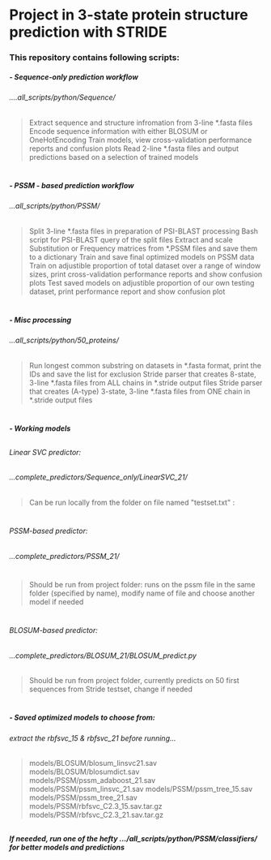 # Project in 3-state protein structure prediction with STRIDE

### This repository contains following scripts:

##### - Sequence-only prediction workflow
###### ....all_scripts/python/Sequence/
##

 > Extract sequence and structure infromation from 3-line  *.fasta files 
 > Encode sequence information with either BLOSUM or OneHotEncoding
 > Train models, view cross-validation performance reports and confusion plots
 > Read 2-line *.fasta files and output predictions based on a selection of trained models
#
#
#



##### - PSSM - based prediction workflow
######    ...all_scripts/python/PSSM/
##
> Split 3-line  *.fasta files in preparation of PSI-BLAST processing
> Bash script for PSI-BLAST query of the split files
> Extract and scale Substitution or Frequency matrices from *.PSSM files and save them to a dictionary
> Train and save final optimized models on PSSM data
> Train on adjustible proportion of total dataset over a range of window sizes, print cross-validation performance reports and show confusion plots
> Test saved models on adjustible proportion of our own testing dataset, print performance report and show confusion plot
#
#
#
##### - Misc processing
###### ...all_scripts/python/50_proteins/
##
> Run longest common substring on datasets in *.fasta format, print the IDs and save the list for exclusion
> Stride parser that creates 8-state, 3-line  *.fasta files from ALL chains in *.stride output files
> Stride parser that creates (A-type) 3-state, 3-line *.fasta files from ONE chain in *.stride output files
#
#
#

##### - Working models
##
###### Linear SVC predictor:
###### ...complete_predictors/Sequence_only/LinearSVC_21/ 
##
> Can be run locally from the folder on file named "testset.txt" :
#
#
#
##
###### PSSM-based predictor:
###### ...complete_predictors/PSSM_21/
#
> Should be run from project folder:
 >  runs on the pssm file in the same folder (specified by name), modify name of file and choose another model if needed
#
#
# 
###### BLOSUM-based predictor:
###### ...complete_predictors/BLOSUM_21/BLOSUM_predict.py
##
>Should be run from project folder, currently predicts on 50 first sequences from Stride testset, change if needed
#
#
#

##### - Saved optimized models to choose from:
###### extract the rbfsvc_15 & rbfsvc_21 before running... 
##
>models/BLOSUM/blosum_linsvc21.sav
>models/BLOSUM/blosumdict.sav
>models/PSSM/pssm_adaboost_21.sav
>models/PSSM/pssm_linsvc_21.sav
>models/PSSM/pssm_tree_15.sav
>models/PSSM/pssm_tree_21.sav
>models/PSSM/rbfsvc_C2.3_15.sav.tar.gz
>models/PSSM/rbfsvc_C2.3_21.sav.tar.gz
##
##### If neeeded, run one of the hefty  .../all_scripts/python/PSSM/classifiers/ for better models and predictions
